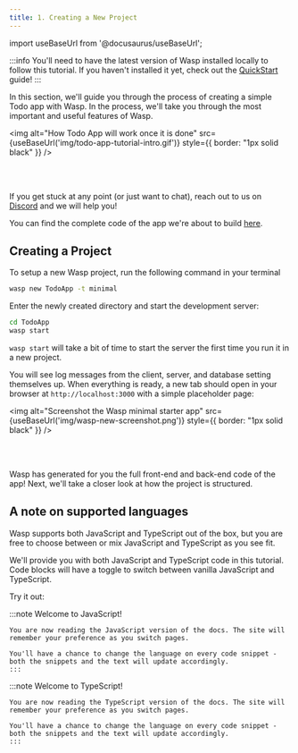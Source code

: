 ```yaml
---
title: 1. Creating a New Project
---
```


import useBaseUrl from '@docusaurus/useBaseUrl';

:::info
You'll need to have the latest version of Wasp installed locally to follow this tutorial. If you haven't installed it yet, check out the [QuickStart](../quick-start) guide!
:::

In this section, we'll guide you through the process of creating a simple Todo app with Wasp. In the process, we'll take you through the most important and useful features of Wasp.

<img alt="How Todo App will work once it is done" src={useBaseUrl('img/todo-app-tutorial-intro.gif')} style={{ border: "1px solid black" }} />

<br />

<br />

If you get stuck at any point (or just want to chat), reach out to us on [Discord](https://discord.gg/rzdnErX) and we will help you!

You can find the complete code of the app we're about to build [here](https://github.com/wasp-lang/wasp/tree/release/examples/tutorials/TodoApp).

## Creating a Project

To setup a new Wasp project, run the following command in your terminal

```sh
wasp new TodoApp -t minimal
```

Enter the newly created directory and start the development server:

```sh
cd TodoApp
wasp start
```

`wasp start` will take a bit of time to start the server the first time you run it in a new project.

You will see log messages from the client, server, and database setting themselves up. When everything is ready, a new tab should open in your browser at `http://localhost:3000` with a simple placeholder page:

<img alt="Screenshot the Wasp minimal starter app" src={useBaseUrl('img/wasp-new-screenshot.png')} style={{ border: "1px solid black" }} />

<br />

<br />

Wasp has generated for you the full front-end and back-end code of the app! Next, we'll take a closer look at how the project is structured.

## A note on supported languages

Wasp supports both JavaScript and TypeScript out of the box, but you are free to choose between or mix JavaScript and TypeScript as you see fit.

We'll provide you with both JavaScript and TypeScript code in this tutorial.
Code blocks will have a toggle to switch between vanilla JavaScript and TypeScript.

Try it out:

<Tabs groupId="js-ts">
  <TabItem value="js" label="JavaScript">
    :::note Welcome to JavaScript!

    You are now reading the JavaScript version of the docs. The site will remember your preference as you switch pages.

    You'll have a chance to change the language on every code snippet - both the snippets and the text will update accordingly.
    :::
  </TabItem>

  <TabItem value="ts" label="TypeScript">
    :::note Welcome to TypeScript!

    You are now reading the TypeScript version of the docs. The site will remember your preference as you switch pages.

    You'll have a chance to change the language on every code snippet - both the snippets and the text will update accordingly.
    :::
  </TabItem>
</Tabs>
